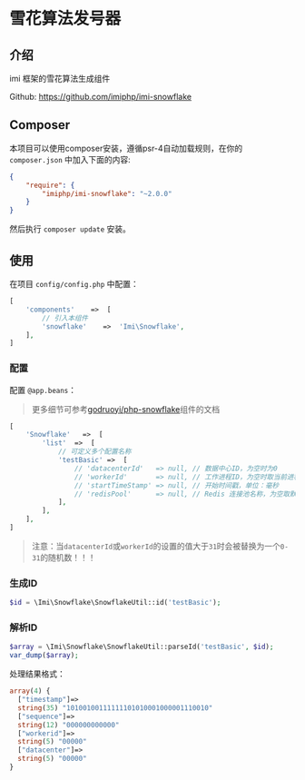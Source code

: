 # 雪花算法发号器

## 介绍

imi 框架的雪花算法生成组件

Github: <https://github.com/imiphp/imi-snowflake>

## Composer

本项目可以使用composer安装，遵循psr-4自动加载规则，在你的 `composer.json` 中加入下面的内容:

```json
{
    "require": {
        "imiphp/imi-snowflake": "~2.0.0"
    }
}
```

然后执行 `composer update` 安装。

## 使用

在项目 `config/config.php` 中配置：

```php
[
    'components'    =>  [
        // 引入本组件
        'snowflake'    =>  'Imi\Snowflake',
    ],
]
```

### 配置

配置 `@app.beans`：

> 更多细节可参考[godruoyi/php-snowflake](https://github.com/godruoyi/php-snowflake/blob/master/README-zh_CN.md)组件的文档

```php
[
    'Snowflake'   =>  [
        'list'  =>  [
            // 可定义多个配置名称
            'testBasic' =>  [
                // 'datacenterId'   => null, // 数据中心ID，为空时为0
                // 'workerId'       => null, // 工作进程ID，为空时取当前进程ID
                // 'startTimeStamp' => null, // 开始时间戳，单位：毫秒
                // 'redisPool'      => null, // Redis 连接池名称，为空取默认连接池
            ],
        ],
    ],
]
```

> 注意：当`datacenterId`或`workerId`的设置的值大于`31`时会被替换为一个`0-31`的随机数！！！

### 生成ID

```php
$id = \Imi\Snowflake\SnowflakeUtil::id('testBasic');
```

### 解析ID

```php
$array = \Imi\Snowflake\SnowflakeUtil::parseId('testBasic', $id);
var_dump($array);
```

处理结果格式：

```php
array(4) {
  ["timestamp"]=>
  string(35) "10100100111111101010001000001110010"
  ["sequence"]=>
  string(12) "000000000000"
  ["workerid"]=>
  string(5) "00000"
  ["datacenter"]=>
  string(5) "00000"
}
```
